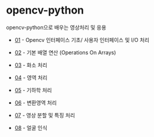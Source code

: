 # opencv-python
opencv-python으로 배우는 영상처리 및 응용 

* [01](Interface/README.md) - Opencv 인터페이스 기초/ 사용자 인터페이스 및 I/O 처리

* [02](operationOnArrays/README.md) - 기본 배열 연산 (Operations On Arrays) 

* [03](pixel/README.md) - 화소 처리

* [04](domain/README.md) - 영역 처리

* [05](geometry) - 기하학 처리

* [06](transform) - 변환영역 처리 

* [07](Segmentation) - 영상 분할 및 특징 처리

* [08](face_detection) - 얼굴 인식
